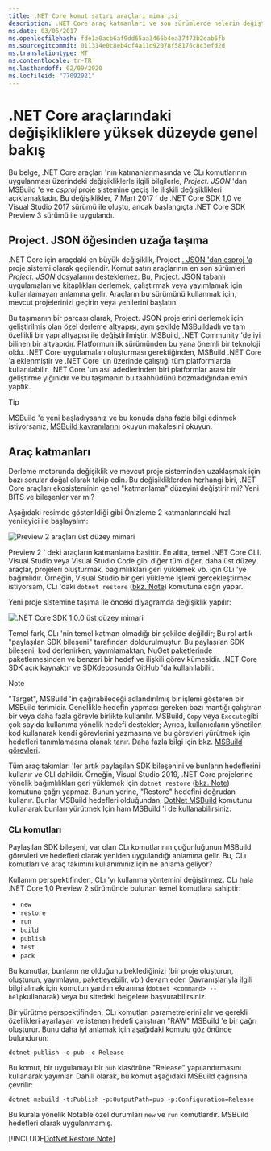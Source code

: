 ```yaml
---
title: .NET Core komut satırı araçları mimarisi
description: .NET Core araç katmanları ve son sürümlerde nelerin değiştiğini öğrenin.
ms.date: 03/06/2017
ms.openlocfilehash: fde1a0acb6af9dd65aa3466b4ea37473b2eab6fb
ms.sourcegitcommit: 011314e0c8eb4cf4a11d92078f58176c8c3efd2d
ms.translationtype: MT
ms.contentlocale: tr-TR
ms.lasthandoff: 02/09/2020
ms.locfileid: "77092921"
---
```

# <a name="high-level-overview-of-changes-in-the-net-core-tools"></a>.NET Core araçlarındaki değişikliklere yüksek düzeyde genel bakış

Bu belge, .NET Core araçları 'nın katmanlanmasında ve CLı komutlarının uygulanması üzerindeki değişikliklerle ilgili bilgilerle, *Project. JSON* 'dan MSBuild 'e ve *csproj* proje sistemine geçiş ile ilişkili değişiklikleri açıklamaktadır. Bu değişiklikler, 7 Mart 2017 ' de .NET Core SDK 1,0 ve Visual Studio 2017 sürümü ile oluştu, ancak başlangıçta .NET Core SDK [](https://devblogs.microsoft.com/dotnet/announcing-net-core-tools-1-0/)Preview 3 sürümü ile uygulandı.

## <a name="moving-away-from-projectjson"></a>Project. JSON öğesinden uzağa taşıma

.NET Core için araçdaki en büyük değişiklik, Project [. JSON 'dan csproj 'a](https://devblogs.microsoft.com/dotnet/changes-to-project-json/) proje sistemi olarak geçilendir. Komut satırı araçlarının en son sürümleri *Project. JSON* dosyalarını desteklemez. Bu, Project. JSON tabanlı uygulamaları ve kitaplıkları derlemek, çalıştırmak veya yayımlamak için kullanılamayan anlamına gelir. Araçların bu sürümünü kullanmak için, mevcut projelerinizi geçirin veya yenilerini başlatın.

Bu taşımanın bir parçası olarak, Project. JSON projelerini derlemek için geliştirilmiş olan özel derleme altyapısı, aynı şekilde [MSBuild](https://github.com/Microsoft/msbuild)adlı ve tam özellikli bir yapı altyapısı ile değiştirilmiştir. MSBuild, .NET Community 'de iyi bilinen bir altyapıdır. Platformun ilk sürümünden bu yana önemli bir teknoloji oldu. .NET Core uygulamaları oluşturması gerektiğinden, MSBuild .NET Core 'a eklenmiştir ve .NET Core 'un üzerinde çalıştığı tüm platformlarda kullanılabilir. .NET Core 'un asıl adedlerinden biri platformlar arası bir geliştirme yığınıdır ve bu taşımanın bu taahhüdünü bozmadığından emin yaptık.

> [!TIP]
> MSBuild 'e yeni başladıysanız ve bu konuda daha fazla bilgi edinmek istiyorsanız, [MSBuild kavramlarını](/visualstudio/msbuild/msbuild-concepts) okuyun makalesini okuyun.

## <a name="the-tooling-layers"></a>Araç katmanları

Derleme motorunda değişiklik ve mevcut proje sisteminden uzaklaşmak için bazı sorular doğal olarak takip edin. Bu değişikliklerden herhangi biri, .NET Core araçları ekosisteminin genel "katmanlama" düzeyini değiştirir mi? Yeni BITS ve bileşenler var mı?

Aşağıdaki resimde gösterildiği gibi Önizleme 2 katmanlarındaki hızlı yenileyici ile başlayalım:

![Preview 2 araçları üst düzey mimari](media/cli-msbuild-architecture/p2-arch.png)

Preview 2 ' deki araçların katmanlama basittir. En altta, temel .NET Core CLI. Visual Studio veya Visual Studio Code gibi diğer tüm diğer, daha üst düzey araçlar, projeleri oluşturmak, bağımlılıkları geri yüklemek vb. için CLı 'ye bağımlıdır. Örneğin, Visual Studio bir geri yükleme işlemi gerçekleştirmek istiyorsam, CLı 'daki `dotnet restore` ([bkz. Note](#dotnet-restore-note)) komutuna çağrı yapar.

Yeni proje sistemine taşıma ile önceki diyagramda değişiklik yapılır:

![.NET Core SDK 1.0.0 üst düzey mimari](media/cli-msbuild-architecture/p3-arch.png)

Temel fark, CLı 'nin temel katman olmadığı bir şekilde değildir; Bu rol artık "paylaşılan SDK bileşeni" tarafından doldurulmuştur. Bu paylaşılan SDK bileşeni, kod derlenirken, yayımlamaktan, NuGet paketlerinde paketlemesinden ve benzeri bir hedef ve ilişkili görev kümesidir. .NET Core SDK açık kaynaktır ve [SDK](https://github.com/dotnet/sdk)deposunda GitHub 'da kullanılabilir.

> [!NOTE]
> "Target", MSBuild 'in çağırabileceği adlandırılmış bir işlemi gösteren bir MSBuild terimidir. Genellikle hedefin yapması gereken bazı mantığı çalıştıran bir veya daha fazla görevle birlikte kullanılır. MSBuild, `Copy` veya `Execute`gibi çok sayıda kullanıma yönelik hedefi destekler; Ayrıca, kullanıcıların yönetilen kod kullanarak kendi görevlerini yazmasına ve bu görevleri yürütmek için hedefleri tanımlamasına olanak tanır. Daha fazla bilgi için bkz. [MSBuild görevleri](/visualstudio/msbuild/msbuild-tasks).

Tüm araç takımları 'ler artık paylaşılan SDK bileşenini ve bunların hedeflerini kullanır ve CLI dahildir. Örneğin, Visual Studio 2019, .NET Core projelerine yönelik bağımlılıkları geri yüklemek için `dotnet restore` ([bkz. Note](#dotnet-restore-note)) komutuna çağrı yapmaz. Bunun yerine, "Restore" hedefini doğrudan kullanır. Bunlar MSBuild hedefleri olduğundan, [DotNet MSBuild](dotnet-msbuild.md) komutunu kullanarak bunları yürütmek Için ham MSBuild 'i de kullanabilirsiniz.

### <a name="cli-commands"></a>CLı komutları

Paylaşılan SDK bileşeni, var olan CLı komutlarının çoğunluğunun MSBuild görevleri ve hedefleri olarak yeniden uygulandığı anlamına gelir. Bu, CLı komutları ve araç takımını kullanımınız için ne anlama geliyor?

Kullanım perspektifinden, CLı 'yı kullanma yöntemini değiştirmez. CLı hala .NET Core 1,0 Preview 2 sürümünde bulunan temel komutlara sahiptir:

- `new`
- `restore`
- `run`
- `build`
- `publish`
- `test`
- `pack`

Bu komutlar, bunların ne olduğunu beklediğinizi (bir proje oluşturun, oluşturun, yayımlayın, paketleyebilir, vb.) devam eder. Davranışlarıyla ilgili bilgi almak için komutun yardım ekranına (`dotnet <command> --help`kullanarak) veya bu sitedeki belgelere başvurabilirsiniz.

Bir yürütme perspektifinden, CLı komutları parametrelerini alır ve gerekli özellikleri ayarlayan ve istenen hedefi çalıştıran "RAW" MSBuild 'e bir çağrı oluşturur. Bunu daha iyi anlamak için aşağıdaki komutu göz önünde bulundurun:

   ```dotnetcli
   dotnet publish -o pub -c Release
   ```

Bu komut, bir uygulamayı bir `pub` klasörüne "Release" yapılandırmasını kullanarak yayımlar. Dahili olarak, bu komut aşağıdaki MSBuild çağrısına çevrilir:

   ```dotnetcli
   dotnet msbuild -t:Publish -p:OutputPath=pub -p:Configuration=Release
   ```

Bu kurala yönelik Notable özel durumları `new` ve `run` komutlardır. MSBuild hedefleri olarak uygulanmamış.

<a name="dotnet-restore-note"></a>
[!INCLUDE[DotNet Restore Note](~/includes/dotnet-restore-note.md)]
